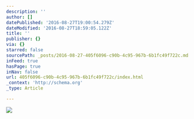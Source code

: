 ```yaml
---
description: ''
author: []
datePublished: '2016-08-27T19:00:54.279Z'
dateModified: '2016-08-27T18:59:05.122Z'
title: ''
publisher: {}
via: {}
starred: false
sourcePath: _posts/2016-08-27-405f6096-c90b-4c95-967b-6b1fc49f722c.md
inFeed: true
hasPage: true
inNav: false
url: 405f6096-c90b-4c95-967b-6b1fc49f722c/index.html
_context: 'http://schema.org'
_type: Article

---
```

![](https://the-grid-user-content.s3-us-west-2.amazonaws.com/cd517e61-88a2-4854-9749-58056ebfb2f9.jpg)